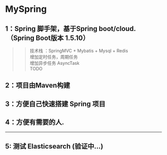 # MySpring
## 1：Spring 脚手架，基于Spring boot/cloud.  （Spring Boot版本 1.5.10）  
>> 技术栈 ：SpringMVC + Mybatis + Mysql + Redis   
> 增加定时任务，周期任务  
> 增加异步任务 AsyncTask  
> TODO
 

## 2：项目由Maven构建  

## 3：方便自己快速搭建 Spring 项目

## 4：方便有需要的人.

-------------------------------------------------------------------------
## 5: 测试 Elasticsearch (验证中...)
